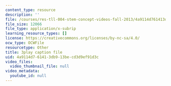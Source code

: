 ```yaml
---
content_type: resource
description: ''
file: /courses/res-tll-004-stem-concept-videos-fall-2013/4a9114d761413db913becd3d9ef91d3c_mBJCP3AH2Mk.srt
file_size: 12066
file_type: application/x-subrip
learning_resource_types: []
license: https://creativecommons.org/licenses/by-nc-sa/4.0/
ocw_type: OCWFile
resourcetype: Other
title: 3play caption file
uid: 4a9114d7-6141-3db9-13be-cd3d9ef91d3c
video_files:
  video_thumbnail_file: null
video_metadata:
  youtube_id: null
---
```

